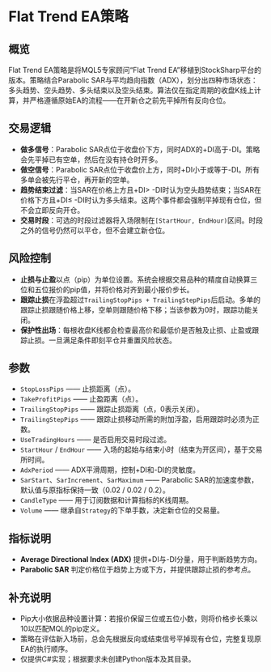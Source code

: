 # Flat Trend EA策略

## 概览
Flat Trend EA策略是将MQL5专家顾问“Flat Trend EA”移植到StockSharp平台的版本。策略结合Parabolic SAR与平均趋向指数（ADX），划分出四种市场状态：多头趋势、空头趋势、多头结束以及空头结束。算法仅在指定周期的收盘K线上计算，并严格遵循原始EA的流程——在开新仓之前先平掉所有反向仓位。

## 交易逻辑
- **做多信号**：Parabolic SAR点位于收盘价下方，同时ADX的+DI高于-DI。策略会先平掉已有空单，然后在没有持仓时开多。
- **做空信号**：Parabolic SAR点位于收盘价上方，同时+DI小于或等于-DI。所有多单会被先行平仓，再开新的空单。
- **趋势结束过滤**：当SAR在价格上方且+DI> -DI时认为空头趋势结束；当SAR在价格下方且+DI≤ -DI时认为多头结束。这两个事件都会强制平掉现有仓位，但不会立即反向开仓。
- **交易时段**：可选的时段过滤器将入场限制在`[StartHour, EndHour)`区间。时段之外的信号仍然可以平仓，但不会建立新仓位。

## 风险控制
- **止损与止盈**以点（pip）为单位设置。系统会根据交易品种的精度自动换算三位和五位报价的pip值，并将价格对齐到最小报价步长。
- **跟踪止损**在浮盈超过`TrailingStopPips + TrailingStepPips`后启动。多单的跟踪止损跟随价格上移，空单则跟随价格下移；当该参数为0时，跟踪功能关闭。
- **保护性出场**：每根收盘K线都会检查最高价和最低价是否触及止损、止盈或跟踪止损。一旦满足条件即刻平仓并重置风险状态。

## 参数
- `StopLossPips` —— 止损距离（点）。
- `TakeProfitPips` —— 止盈距离（点）。
- `TrailingStopPips` —— 跟踪止损距离（点，0表示关闭）。
- `TrailingStepPips` —— 跟踪止损移动所需的附加浮盈，启用跟踪时必须为正数。
- `UseTradingHours` —— 是否启用交易时段过滤。
- `StartHour` / `EndHour` —— 入场的起始与结束小时（结束为开区间），基于交易所时间。
- `AdxPeriod` —— ADX平滑周期，控制+DI和-DI的灵敏度。
- `SarStart`、`SarIncrement`、`SarMaximum` —— Parabolic SAR的加速度参数，默认值与原指标保持一致（0.02 / 0.02 / 0.2）。
- `CandleType` —— 用于订阅数据和计算指标的K线周期。
- `Volume` —— 继承自`Strategy`的下单手数，决定新仓位的交易量。

## 指标说明
- **Average Directional Index (ADX)** 提供+DI与-DI分量，用于判断趋势方向。
- **Parabolic SAR** 判定价格位于趋势上方或下方，并提供跟踪止损的参考点。

## 补充说明
- Pip大小依据品种设置计算：若报价保留三位或五位小数，则将价格步长乘以10以匹配MQL的pip定义。
- 策略在评估新入场前，总会先根据反向或结束信号平掉现有仓位，完整复现原EA的执行顺序。
- 仅提供C#实现；根据要求未创建Python版本及其目录。

